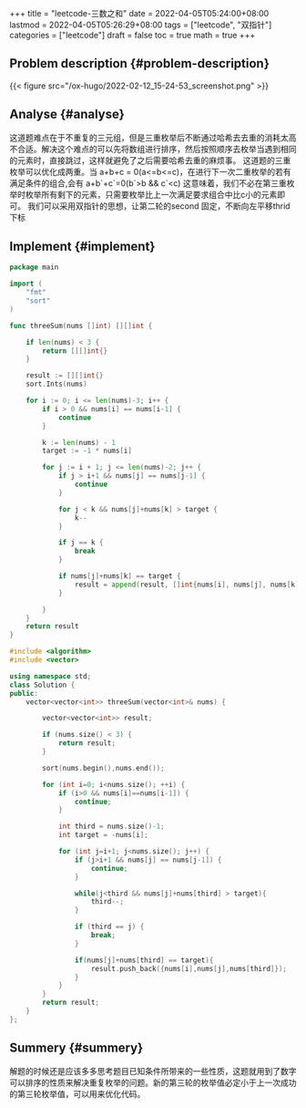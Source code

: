 +++
title = "leetcode-三数之和"
date = 2022-04-05T05:24:00+08:00
lastmod = 2022-04-05T05:26:29+08:00
tags = ["leetcode", "双指针"]
categories = ["leetcode"]
draft = false
toc = true
math = true
+++

## Problem description {#problem-description}

{{< figure src="/ox-hugo/2022-02-12_15-24-53_screenshot.png" >}}


## Analyse {#analyse}

这道题难点在于不重复的三元组，但是三重枚举后不断通过哈希去去重的消耗太高不合适。解决这个难点的可以先将数组进行排序，然后按照顺序去枚举当遇到相同的元素时，直接跳过，这样就避免了之后需要哈希去重的麻烦事。
这道题的三重枚举可以优化成两重。当 a+b+c = 0(a&lt;=b&lt;=c)，在进行下一次二重枚举的若有满足条件的组合,会有 a+b\`+c\`=0(b\`&gt;b &amp;&amp; c\`&lt;c) 这意味着，我们不必在第三重枚举时枚举所有剩下的元素，只需要枚举比上一次满足要求组合中比c小的元素即可。
我们可以采用双指针的思想，让第二轮的second 固定，不断向左平移thrid下标


## Implement {#implement}

```go
package main

import (
    "fmt"
    "sort"
)

func threeSum(nums []int) [][]int {

    if len(nums) < 3 {
        return [][]int{}
    }

    result := [][]int{}
    sort.Ints(nums)

    for i := 0; i <= len(nums)-3; i++ {
        if i > 0 && nums[i] == nums[i-1] {
            continue
        }

        k := len(nums) - 1
        target := -1 * nums[i]

        for j := i + 1; j <= len(nums)-2; j++ {
            if j > i+1 && nums[j] == nums[j-1] {
                continue
            }

            for j < k && nums[j]+nums[k] > target {
                k--
            }

            if j == k {
                break
            }

            if nums[j]+nums[k] == target {
                result = append(result, []int{nums[i], nums[j], nums[k]})
            }

        }
    }
    return result
}
```

```c++
#include <algorithm>
#include <vector>

using namespace std;
class Solution {
public:
    vector<vector<int>> threeSum(vector<int>& nums) {

        vector<vector<int>> result;

        if (nums.size() < 3) {
            return result;
        }

        sort(nums.begin(),nums.end());

        for (int i=0; i<nums.size(); ++i) {
            if (i>0 && nums[i]==nums[i-1]) {
                continue;
            }

            int third = nums.size()-1;
            int target = -nums[i];

            for (int j=i+1; j<nums.size(); j++) {
                if (j>i+1 && nums[j] == nums[j-1]) {
                    continue;
                }

                while(j<third && nums[j]+nums[third] > target){
                    third--;
                }

                if (third == j) {
                    break;
                }

                if(nums[j]+nums[third] == target){
                    result.push_back({nums[i],nums[j],nums[third]});
                }
            }
        }
        return result;
    }
};
```


## Summery {#summery}

解题的时候还是应该多多思考题目已知条件所带来的一些性质，这题就用到了数字可以排序的性质来解决重复枚举的问题。新的第三轮的枚举值必定小于上一次成功的第三轮枚举值，可以用来优化代码。
